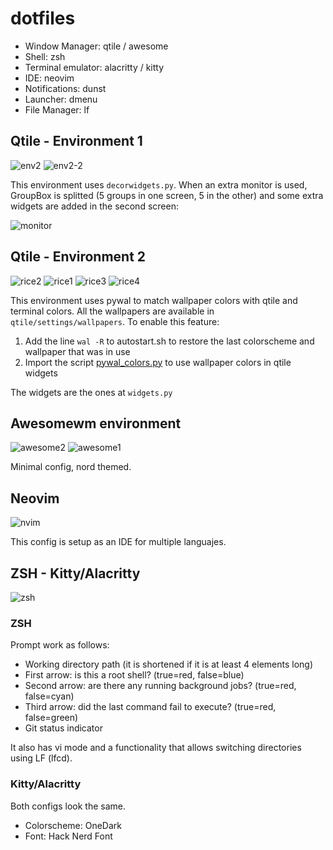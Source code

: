 # dotfiles
<ul>
  <li>Window Manager: qtile / awesome</li>
  <li>Shell: zsh</li>
  <li>Terminal emulator: alacritty / kitty</li>
  <li>IDE: neovim</li>
  <li>Notifications: dunst</li>
  <li>Launcher: dmenu</li>
  <li>File Manager: lf</li>
</ul>

## Qtile - Environment 1
![env2](https://user-images.githubusercontent.com/78796980/160302432-31409682-b74b-4c40-9772-473ae5bd00a7.png)
![env2-2](https://user-images.githubusercontent.com/78796980/160302441-a291dcc6-8d43-43f9-970a-b7ec6b899e71.png)

This environment uses `decorwidgets.py`. When an extra monitor is used, GroupBox is splitted (5 groups in one screen, 5 in the other) and some extra widgets are added in the second screen:

![monitor](https://user-images.githubusercontent.com/78796980/160303845-bb93488e-e04b-42b7-9424-89d84898176f.png)

## Qtile - Environment 2
![rice2](https://user-images.githubusercontent.com/78796980/160302779-88043e49-3ce6-46e8-85aa-057dc32d6b72.png)
![rice1](https://user-images.githubusercontent.com/78796980/160302783-5a5e3f1b-e3fc-4f02-9d0c-a0ed7aa8bf87.png)
![rice3](https://user-images.githubusercontent.com/78796980/160302784-eee5199d-117c-4cbe-a36c-ceb715e459c3.png)
![rice4](https://user-images.githubusercontent.com/78796980/160302788-df1eecd6-9118-478d-9db7-e4b3a8e87602.png)

This environment uses pywal to match wallpaper colors with qtile and terminal colors. All the wallpapers are available in `qtile/settings/wallpapers`. To enable this feature:
  1. Add the line `wal -R` to autostart.sh to restore the last colorscheme and wallpaper that was in use
  2. Import the script [pywal_colors.py](qtile/settings/scripts/pywal_colors.py) to use wallpaper colors in qtile widgets

The widgets are the ones at `widgets.py`

## Awesomewm environment
![awesome2](https://github.com/samugs13/dotfiles/assets/78796980/0b2de37f-55b3-4e5f-98a0-7328af15dfab)
![awesome1](https://github.com/samugs13/dotfiles/assets/78796980/64e94a53-6a85-45d8-98f4-3f8c67063924)

Minimal config, nord themed.

## Neovim 
![nvim](https://user-images.githubusercontent.com/78796980/160302889-f3b0da4f-85fe-469a-85be-ab73e14f7091.png)

This config is setup as an IDE for multiple languajes.

## ZSH - Kitty/Alacritty
![zsh](https://user-images.githubusercontent.com/78796980/160304165-92d263b5-4ec0-45ce-ae2c-777be76e6e75.png)

### ZSH
Prompt work as follows:
- Working directory path (it is shortened if it is at least 4 elements long)
- First arrow: is this a root shell? (true=red, false=blue)
- Second arrow: are there any running background jobs? (true=red, false=cyan)
- Third arrow: did the last command fail to execute? (true=red, false=green)
- Git status indicator

It also has vi mode and a functionality that allows switching directories using LF (lfcd).
 
### Kitty/Alacritty
Both configs look the same. 
<ul>
  <li>Colorscheme: OneDark</li>
  <li>Font: Hack Nerd Font</li>
</ul>
